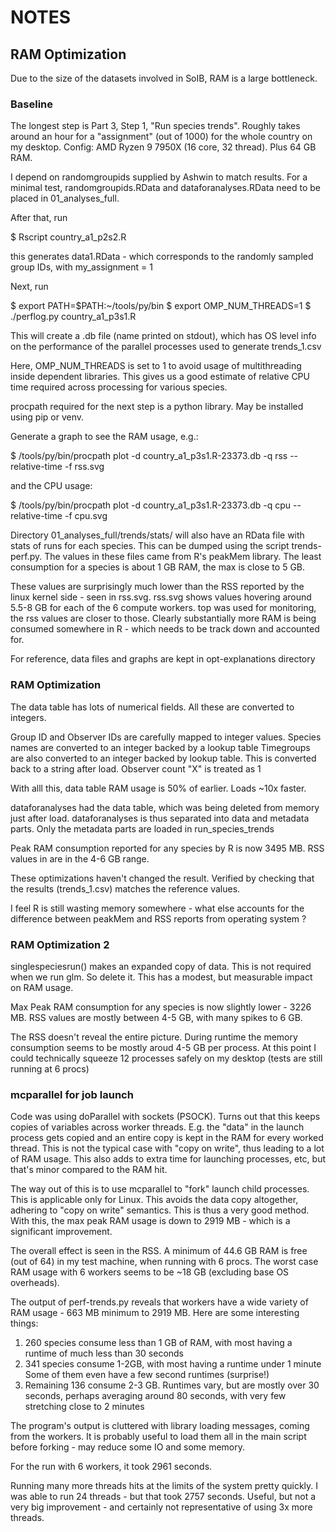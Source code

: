 # NOTES

## RAM Optimization

Due to the size of the datasets involved in SoIB, RAM is a large bottleneck.

### Baseline

The longest step is Part 3, Step 1, "Run species trends". Roughly takes around
an hour for a "assignment" (out of 1000) for the whole country on my desktop.
Config: AMD Ryzen 9 7950X (16 core, 32 thread). Plus 64 GB RAM.

I depend on randomgroupids supplied by Ashwin to match results.  For a minimal
test, randomgroupids.RData and dataforanalyses.RData need to be placed in
01_analyses_full.

After that, run

$ Rscript country_a1_p2s2.R

this generates data1.RData - which corresponds to the randomly sampled group
IDs, with my_assignment = 1

Next, run

$ export PATH=$PATH:~/tools/py/bin
$ export OMP_NUM_THREADS=1
$ ./perflog.py country_a1_p3s1.R

This will create a .db file (name printed on stdout), which has OS level
info on the performance of the parallel processes used to generate
trends_1.csv

Here, OMP_NUM_THREADS is set to 1 to avoid usage of multithreading inside
dependent libraries. This gives us a good estimate of relative CPU time
required across processing for various species.

procpath required for the next step is a python library. May be installed
using pip or venv.

Generate a graph to see the RAM usage, e.g.:

$ /tools/py/bin/procpath plot -d country_a1_p3s1.R-23373.db -q rss --relative-time -f rss.svg

and the CPU usage:

$ /tools/py/bin/procpath plot -d country_a1_p3s1.R-23373.db -q cpu --relative-time -f cpu.svg

Directory 01_analyses_full/trends/stats/ will also have an RData file
with stats of runs for each species.  This can be dumped using the
script trends-perf.py. The values in these files came from R's
peakMem library.  The least consumption for a species is about 1 GB RAM,
the max is close to 5 GB.

These values are surprisingly much lower than the RSS reported by the
linux kernel side - seen in rss.svg.  rss.svg shows values hovering around
5.5-8 GB for each of the 6 compute workers. top was used for monitoring,
the rss values are closer to those.  Clearly substantially more RAM is
being consumed somewhere in R - which needs to be track down and accounted
for.

For reference, data files and graphs are kept in opt-explanations directory

### RAM Optimization

The data table has lots of numerical fields.  All these are converted to integers.

Group ID and Observer IDs are carefully mapped to integer values.
Species names are converted to an integer backed by a lookup table
Timegroups are also converted to an integer backed by lookup table. This is
converted back to a string after load.
Observer count "X" is treated as 1

With alll this, data table RAM usage is 50% of earlier. Loads ~10x faster.

dataforanalyses had the data table, which was being deleted from memory just after
load.  dataforanalyses is thus separated into data and metadata parts.  Only the
metadata parts are loaded in run_species_trends

Peak RAM consumption reported for any species by R is now 3495 MB.  RSS values in
are in the 4-6 GB range.

These optimizations haven't changed the result.  Verified by checking that the
results (trends_1.csv) matches the reference values.

I feel R is still wasting memory somewhere - what else accounts for the difference
between peakMem and RSS reports from operating system ?

### RAM Optimization 2

singlespeciesrun() makes an expanded copy of data. This is not required when
we run glm. So delete it. This has a modest, but measurable impact on RAM usage.

Max Peak RAM consumption for any species is now slightly lower -  3226 MB.
RSS values are mostly between 4-5 GB, with many spikes to 6 GB.

The RSS doesn't reveal the entire picture. During runtime the memory consumption
seems to be mostly aroud 4-5 GB per process. At this point I could technically
squeeze 12 processes safely on my desktop (tests are still running at 6 procs)

### mcparallel for job launch

Code was using doParallel with sockets (PSOCK). Turns out that this keeps
copies of variables across worker threads. E.g. the "data" in the launch
process gets copied and an entire copy is kept in the RAM for every worked
thread. This is not the typical case with "copy on write", thus leading to
a lot of RAM usage. This also adds to extra time for launching processes,
etc, but that's minor compared to the RAM hit.

The way out of this is to use mcparallel to "fork" launch child processes.
This is applicable only for Linux. This avoids the data copy altogether,
adhering to "copy on write" semantics.  This is thus a very good method.
With this, the max peak RAM usage is down to 2919 MB - which is a significant
improvement.

The overall effect is seen in the RSS. A minimum of 44.6 GB RAM is free
(out of 64) in my test machine, when running with 6 procs. The worst case
RAM usage with 6 workers seems to be ~18 GB (excluding base OS overheads). 

The output of perf-trends.py reveals that workers have a wide variety of
RAM usage - 663 MB minimum to 2919 MB. Here are some interesting things:

1. 260 species consume less than 1 GB of RAM, with most having a runtime
   of much less than 30 seconds
2. 341 species consume 1-2GB, with most having a runtime under 1 minute
   Some of them even have a few second runtimes (surprise!)
3. Remaining 136 consume 2-3 GB. Runtimes vary, but are mostly over
   30 seconds, perhaps averaging around 80 seconds, with very few
   stretching close to 2 minutes

The program's output is cluttered with library loading messages, coming
from the workers. It is probably useful to load them all in the main script
before forking - may reduce some IO and some memory.

For the run with 6 workers, it took 2961 seconds.

Running many more threads hits at the limits of the system pretty quickly.
I was able to run 24 threads - but that took 2757 seconds. Useful, but not
a very big improvement - and certainly not representative of using 3x
more threads.
